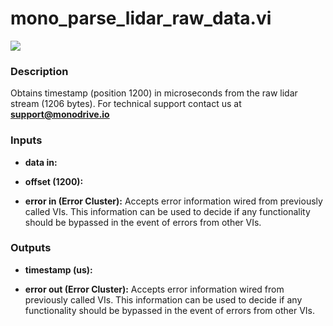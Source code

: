 # mono_parse_lidar_raw_data.vi

<p class="img_container">
<img class="lg_img" src="../mono_parse_lidar_raw_data.png"/>
</p>

### Description

Obtains timestamp (position 1200) in microseconds from the raw lidar stream (1206 bytes).
For technical support contact us at <b>support@monodrive.io</b> 

### Inputs

- **data in:**   

- **offset (1200):**   

- **error in (Error Cluster):** Accepts error information wired from previously called VIs. This information can be used to decide if any functionality should be bypassed in the event of errors from other VIs. 

### Outputs

- **timestamp (us):**   

- **error out (Error Cluster):** Accepts error information wired from previously called VIs. This information can be used to decide if any functionality should be bypassed in the event of errors from other VIs. 

<p>&nbsp;</p>
